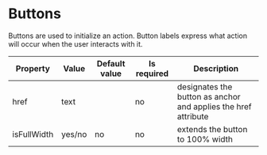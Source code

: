 # Buttons

Buttons are used to initialize an action. Button labels express what action will occur when the user interacts with it.

| Property | Value | Default value | Is required | Description |
|----|----|----|----|----|
| href | text |    | no | designates the button as anchor and applies the href attribute |
| isFullWidth | yes/no | no | no | extends the button to 100% width |


